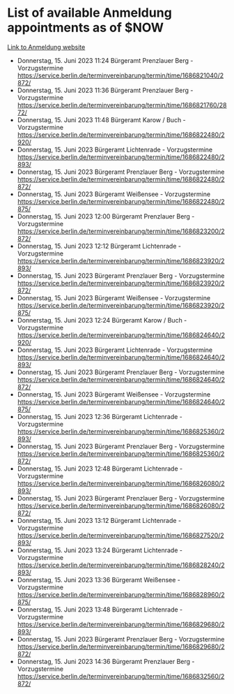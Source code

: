 # List of available Anmeldung appointments as of $NOW
[Link to Anmeldung website](https://service.berlin.de/terminvereinbarung/termin/tag.php?termin=1&anliegen[]=120686&dienstleisterlist=122210,122217,327316,122219,327312,122227,327314,122231,327346,122243,327348,122254,122252,329742,122260,329745,122262,329748,122271,327278,122273,327274,122277,327276,330436,122280,327294,122282,327290,122284,327292,122291,327270,122285,327266,122286,327264,122296,327268,150230,329760,122297,327286,122294,327284,122312,329763,122314,329775,122304,327330,122311,327334,122309,327332,317869,122281,327352,122279,329772,122283,122276,327324,122274,327326,122267,329766,122246,327318,122251,327320,122257,327322,122208,327298,122226,327300&herkunft=http%3A%2F%2Fservice.berlin.de%2Fdienstleistung%2F120686%2F)
- Donnerstag, 15. Juni 2023 11:24 Bürgeramt Prenzlauer Berg - Vorzugstermine https://service.berlin.de/terminvereinbarung/termin/time/1686821040/2872/
- Donnerstag, 15. Juni 2023 11:36 Bürgeramt Prenzlauer Berg - Vorzugstermine https://service.berlin.de/terminvereinbarung/termin/time/1686821760/2872/
- Donnerstag, 15. Juni 2023 11:48 Bürgeramt Karow / Buch - Vorzugstermine https://service.berlin.de/terminvereinbarung/termin/time/1686822480/2920/
- Donnerstag, 15. Juni 2023  Bürgeramt Lichtenrade - Vorzugstermine https://service.berlin.de/terminvereinbarung/termin/time/1686822480/2893/
- Donnerstag, 15. Juni 2023  Bürgeramt Prenzlauer Berg - Vorzugstermine https://service.berlin.de/terminvereinbarung/termin/time/1686822480/2872/
- Donnerstag, 15. Juni 2023  Bürgeramt Weißensee - Vorzugstermine https://service.berlin.de/terminvereinbarung/termin/time/1686822480/2875/
- Donnerstag, 15. Juni 2023 12:00 Bürgeramt Prenzlauer Berg - Vorzugstermine https://service.berlin.de/terminvereinbarung/termin/time/1686823200/2872/
- Donnerstag, 15. Juni 2023 12:12 Bürgeramt Lichtenrade - Vorzugstermine https://service.berlin.de/terminvereinbarung/termin/time/1686823920/2893/
- Donnerstag, 15. Juni 2023  Bürgeramt Prenzlauer Berg - Vorzugstermine https://service.berlin.de/terminvereinbarung/termin/time/1686823920/2872/
- Donnerstag, 15. Juni 2023  Bürgeramt Weißensee - Vorzugstermine https://service.berlin.de/terminvereinbarung/termin/time/1686823920/2875/
- Donnerstag, 15. Juni 2023 12:24 Bürgeramt Karow / Buch - Vorzugstermine https://service.berlin.de/terminvereinbarung/termin/time/1686824640/2920/
- Donnerstag, 15. Juni 2023  Bürgeramt Lichtenrade - Vorzugstermine https://service.berlin.de/terminvereinbarung/termin/time/1686824640/2893/
- Donnerstag, 15. Juni 2023  Bürgeramt Prenzlauer Berg - Vorzugstermine https://service.berlin.de/terminvereinbarung/termin/time/1686824640/2872/
- Donnerstag, 15. Juni 2023  Bürgeramt Weißensee - Vorzugstermine https://service.berlin.de/terminvereinbarung/termin/time/1686824640/2875/
- Donnerstag, 15. Juni 2023 12:36 Bürgeramt Lichtenrade - Vorzugstermine https://service.berlin.de/terminvereinbarung/termin/time/1686825360/2893/
- Donnerstag, 15. Juni 2023  Bürgeramt Prenzlauer Berg - Vorzugstermine https://service.berlin.de/terminvereinbarung/termin/time/1686825360/2872/
- Donnerstag, 15. Juni 2023 12:48 Bürgeramt Lichtenrade - Vorzugstermine https://service.berlin.de/terminvereinbarung/termin/time/1686826080/2893/
- Donnerstag, 15. Juni 2023  Bürgeramt Prenzlauer Berg - Vorzugstermine https://service.berlin.de/terminvereinbarung/termin/time/1686826080/2872/
- Donnerstag, 15. Juni 2023 13:12 Bürgeramt Lichtenrade - Vorzugstermine https://service.berlin.de/terminvereinbarung/termin/time/1686827520/2893/
- Donnerstag, 15. Juni 2023 13:24 Bürgeramt Lichtenrade - Vorzugstermine https://service.berlin.de/terminvereinbarung/termin/time/1686828240/2893/
- Donnerstag, 15. Juni 2023 13:36 Bürgeramt Weißensee - Vorzugstermine https://service.berlin.de/terminvereinbarung/termin/time/1686828960/2875/
- Donnerstag, 15. Juni 2023 13:48 Bürgeramt Lichtenrade - Vorzugstermine https://service.berlin.de/terminvereinbarung/termin/time/1686829680/2893/
- Donnerstag, 15. Juni 2023  Bürgeramt Prenzlauer Berg - Vorzugstermine https://service.berlin.de/terminvereinbarung/termin/time/1686829680/2872/
- Donnerstag, 15. Juni 2023 14:36 Bürgeramt Prenzlauer Berg - Vorzugstermine https://service.berlin.de/terminvereinbarung/termin/time/1686832560/2872/
